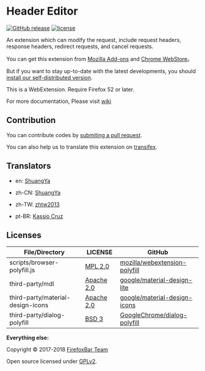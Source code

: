 # Header Editor

[![GitHub release](https://img.shields.io/github/release/FirefoxBar/HeaderEditor.svg)](https://github.com/FirefoxBar/HeaderEditor/releases)
[![license](https://img.shields.io/github/license/FirefoxBar/HeaderEditor.svg)](https://github.com/FirefoxBar/HeaderEditor/blob/master/LICENSE)

An extension which can modify the request, include request headers, response headers, redirect requests, and cancel requests.

You can get this extension from [Mozilla Add-ons](https://addons.mozilla.org/en-US/firefox/addon/header-editor/) and [Chrome WebStore](https://chrome.google.com/webstore/detail/header-editor/eningockdidmgiojffjmkdblpjocbhgh)。

But if you want to stay up-to-date with the latest developments, you should [install our self-distributed version](https://github.com/FirefoxBar/HeaderEditor/releases).

This is a WebExtension. Require Firefox 52 or later.

For more documentation, Please visit [wiki](https://github.com/FirefoxBar/HeaderEditor/wiki)

## Contribution

You can contribute codes by [submiting a pull request](https://github.com/FirefoxBar/HeaderEditor/compare).

You can also help us to translate this extension on [transifex](https://www.transifex.com/sytec/header-editor/).

## Translators

* en: [ShuangYa](https://github.com/sylingd)

* zh-CN: [ShuangYa](https://github.com/sylingd)

* zh-TW: [zhtw2013](https://github.com/zhtw2013)

* pt-BR: [Kassio Cruz](https://www.transifex.com/user/profile/kassiocs/)

## Licenses

| File/Directory | LICENSE | GitHub |
| ----- | ----- | ----- |
| scripts/browser-polyfill.js | [MPL 2.0](http://mozilla.org/MPL/2.0/) | [mozilla/webextension-polyfill](https://github.com/mozilla/webextension-polyfill) |
| third-party/mdl | [Apache 2.0](https://github.com/google/material-design-lite/blob/mdl-1.x/LICENSE) | [google/material-design-lite](https://github.com/google/material-design-lite) |
| third-party/material-design-icons | [Apache 2.0](https://github.com/google/material-design-icons/blob/master/LICENSE) | [google/material-design-icons](https://github.com/google/material-design-icons) |
| third-party/dialog-polyfill | [BSD 3](https://github.com/GoogleChrome/dialog-polyfill/blob/master/LICENSE) | [GoogleChrome/dialog-polyfill](https://github.com/GoogleChrome/dialog-polyfill) |

**Everything else:**

Copyright © 2017-2018 [FirefoxBar Team](http://team.firefoxcn.net)

Open source licensed under [GPLv2](LICENSE).